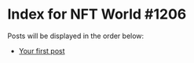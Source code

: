 # Index for NFT World #1206
Posts will be displayed in the order below:

- [Your first post](./001-first.md)

